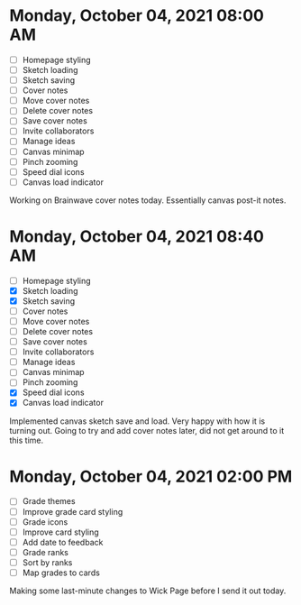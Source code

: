 # Monday, October 04, 2021 08:00 AM
- [ ] Homepage styling
- [ ] Sketch loading
- [ ] Sketch saving
- [ ] Cover notes
- [ ] Move cover notes
- [ ] Delete cover notes
- [ ] Save cover notes
- [ ] Invite collaborators
- [ ] Manage ideas
- [ ] Canvas minimap
- [ ] Pinch zooming
- [ ] Speed dial icons
- [ ] Canvas load indicator

Working on Brainwave cover notes today. Essentially canvas post-it notes.

# Monday, October 04, 2021 08:40 AM
- [ ] Homepage styling
- [X] Sketch loading
- [X] Sketch saving
- [ ] Cover notes
- [ ] Move cover notes
- [ ] Delete cover notes
- [ ] Save cover notes
- [ ] Invite collaborators
- [ ] Manage ideas
- [ ] Canvas minimap
- [ ] Pinch zooming
- [X] Speed dial icons
- [X] Canvas load indicator

Implemented canvas sketch save and load. Very happy with how it is turning out.
Going to try and add cover notes later, did not get around to it this time.

# Monday, October 04, 2021 02:00 PM
- [ ] Grade themes
- [ ] Improve grade card styling
- [ ] Grade icons
- [ ] Improve card styling
- [ ] Add date to feedback
- [ ] Grade ranks
- [ ] Sort by ranks
- [ ] Map grades to cards

Making some last-minute changes to Wick Page before I send it out today.
